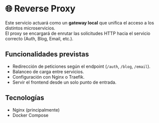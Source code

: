 # 🌐 Reverse Proxy

Este servicio actuará como un **gateway local** que unifica el acceso a los distintos microservicios.  
El proxy se encargará de enrutar las solicitudes HTTP hacia el servicio correcto (Auth, Blog, Email, etc.).

## Funcionalidades previstas
- Redirección de peticiones según el endpoint (`/auth`, `/blog`, `/email`).
- Balanceo de carga entre servicios.
- Configuración con Nginx o Traefik.
- Servir el frontend desde un solo punto de entrada.

## Tecnologías
- Nginx (principalmente)
- Docker Compose
